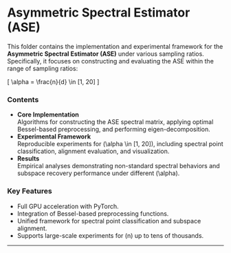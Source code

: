 # Asymmetric Spectral Estimator (ASE)

This folder contains the implementation and experimental framework for the **Asymmetric Spectral Estimator (ASE)** under various sampling ratios.  
Specifically, it focuses on constructing and evaluating the ASE within the range of sampling ratios:

\[
\alpha = \frac{n}{d} \in [1, 20]
\]

### **Contents**
- **Core Implementation**  
  Algorithms for constructing the ASE spectral matrix, applying optimal Bessel-based preprocessing, and performing eigen-decomposition.
- **Experimental Framework**  
  Reproducible experiments for \(\alpha \in [1, 20]\), including spectral point classification, alignment evaluation, and visualization.
- **Results**  
  Empirical analyses demonstrating non-standard spectral behaviors and subspace recovery performance under different \(\alpha\).

### **Key Features**
- Full GPU acceleration with PyTorch.
- Integration of Bessel-based preprocessing functions.
- Unified framework for spectral point classification and subspace alignment.
- Supports large-scale experiments for \(n\) up to tens of thousands.

---

